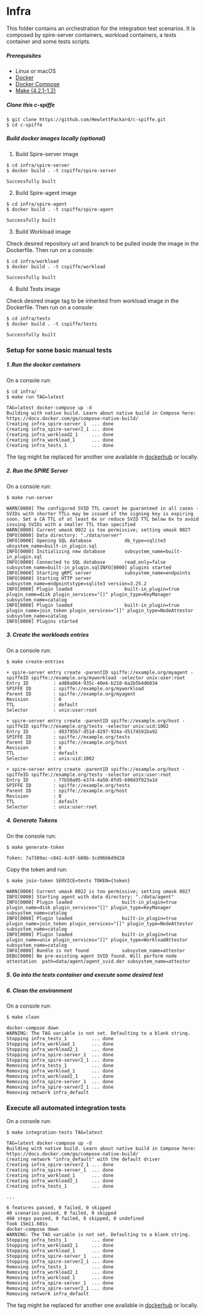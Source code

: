 <!--
(C) Copyright 2020-2021 Hewlett Packard Enterprise Development LP

 

Licensed under the Apache License, Version 2.0 (the "License"); you may
not use this file except in compliance with the License. You may obtain
a copy of the License at

 

    http://www.apache.org/licenses/LICENSE-2.0

 

Unless required by applicable law or agreed to in writing, software
distributed under the License is distributed on an "AS IS" BASIS, WITHOUT
WARRANTIES OR CONDITIONS OF ANY KIND, either express or implied. See the
License for the specific language governing permissions and limitations
under the License.

-->


# Infra

This folder contains an orchestration for the integration test scenarios. It is composed by spire-server containers, workload containers, a tests container and some tests scripts.

##### Prerequisites

- Linux or macOS
- [Docker](https://docs.docker.com/install/)
- [Docker Compose](https://docs.docker.com/compose/install/)
- [Make (4.2.1-1.2)](https://www.gnu.org/software/make/)

##### Clone this c-spiffe

```
$ git clone https://github.com/HewlettPackard/c-spiffe.git
$ cd c-spiffe
```

##### Build docker images locally (optional)
1. Build Spire-server image

```
$ cd infra/spire-server
$ docker build . -t cspiffe/spire-server

Successfully built
```

2. Build Spire-agent image

```
$ cd infra/spire-agent
$ docker build . -t cspiffe/spire-agent

Successfully built
```

3. Build Workload image

Check desired repository url and branch to be pulled inside the image in the Dockerfile. Then run on a console:

```
$ cd infra/workload
$ docker build . -t cspiffe/workload

Successfully built
```

4. Build Tests image

Check desired image tag to be inherited from workload image in the Dockerfile. Then run on a console:

```
$ cd infra/tests
$ docker build . -t cspiffe/tests

Successfully built
```

### Setup for some basic manual tests

##### 1. Run the docker containers

On a console run:

```
$ cd infra/
$ make run TAG=latest

TAG=latest docker-compose up -d
Building with native build. Learn about native build in Compose here: https://docs.docker.com/go/compose-native-build/
Creating infra_spire-server_1  ... done
Creating infra_spire-server2_1 ... done
Creating infra_workload2_1     ... done
Creating infra_workload_1      ... done
Creating infra_tests_1         ... done

```
The tag might be replaced for another one available in [dockerhub](https://hub.docker.com/r/cspiffe/tests/tags?page=1&ordering=last_updated) or locally.

##### 2. Run the SPIRE Server 

On a console run:

```
$ make run-server 

WARN[0000] The configured SVID TTL cannot be guaranteed in all cases - SVIDs with shorter TTLs may be issued if the signing key is expiring soon. Set a CA TTL of at least 6x or reduce SVID TTL below 6x to avoid issuing SVIDs with a smaller TTL than specified 
WARN[0000] Current umask 0022 is too permissive; setting umask 0027 
INFO[0000] Data directory: "./data/server"              
INFO[0000] Opening SQL database            db_type=sqlite3 ubsystem_name=built-in_plugin.sql
INFO[0000] Initializing new database       subsystem_name=built-in_plugin.sql
INFO[0000] Connected to SQL database       read_only=false subsystem_name=built-in_plugin.sqlINFO[0000] plugins started
INFO[0000] Starting gRPC server            subsystem_name=endpoints
INFO[0000] Starting HTTP server            subsystem_name=endpointstype=sqlite3 version=3.25.2
INFO[0000] Plugin loaded                   built-in_plugin=true plugin_name=disk plugin_services="[]" plugin_type=KeyManager subsystem_name=catalog
INFO[0000] Plugin loaded                   built-in_plugin=true plugin_name=join_token plugin_services="[]" plugin_type=NodeAttestor subsystem_name=catalog
INFO[0000] Plugins started
```

##### 3. Create the workloads entries

On a console run:

```
$ make create-entries

+ spire-server entry create -parentID spiffe://example.org/myagent -spiffeID spiffe://example.org/myworkload -selector unix:user:root
Entry ID         : ad80a864-935c-40e6-b218-6a2b5b4d6034
SPIFFE ID        : spiffe://example.org/myworkload
Parent ID        : spiffe://example.org/myagent
Revision         : 0
TTL              : default
Selector         : unix:user:root

+ spire-server entry create -parentID spiffe://example.org/host -spiffeID spiffe://example.org/tests -selector unix:uid:1002
Entry ID         : d83795b7-d51d-4297-924a-d5174591ba92
SPIFFE ID        : spiffe://example.org/tests
Parent ID        : spiffe://example.org/host
Revision         : 0
TTL              : default
Selector         : unix:uid:1002

+ spire-server entry create -parentID spiffe://example.org/host -spiffeID spiffe://example.org/tests -selector unix:user:root
Entry ID         : 77b50a95-e374-4a50-8fd5-690d3f023a1d
SPIFFE ID        : spiffe://example.org/tests
Parent ID        : spiffe://example.org/host
Revision         : 0
TTL              : default
Selector         : unix:user:root

```

##### 4. Generate Tokens 

On the console run:
```
$ make generate-token

Token: 7a7389ac-c841-4c8f-b08b-3cd96b6d9d28
```

Copy the token and run:

```
$ make join-token SERVICE=tests TOKEN={token}

WARN[0000] Current umask 0022 is too permissive; setting umask 0027 
INFO[0000] Starting agent with data directory: "./data/agent" 
INFO[0000] Plugin loaded                  built-in_plugin=true plugin_name=disk plugin_services="[]" plugin_type=KeyManager subsystem_name=catalog
INFO[0000] Plugin loaded                  built-in_plugin=true plugin_name=join_token plugin_services="[]" plugin_type=NodeAttestor subsystem_name=catalog
INFO[0000] Plugin loaded                  built-in_plugin=true plugin_name=unix plugin_services="[]" plugin_type=WorkloadAttestor subsystem_name=catalog
INFO[0000] Bundle is not found            subsystem_name=attestor
DEBU[0000] No pre-existing agent SVID found. Will perform node attestation  path=data/agent/agent_svid.der subsystem_name=attestor
```

##### 5. Go into the tests container and execute some desired test

##### 6. Clean the environment 

On a console run:

```
$ make clean

docker-compose down
WARNING: The TAG variable is not set. Defaulting to a blank string.
Stopping infra_tests_1         ... done
Stopping infra_workload_1      ... done
Stopping infra_workload2_1     ... done
Stopping infra_spire-server_1  ... done
Stopping infra_spire-server2_1 ... done
Removing infra_tests_1         ... done
Removing infra_workload_1      ... done
Removing infra_workload2_1     ... done
Removing infra_spire-server_1  ... done
Removing infra_spire-server2_1 ... done
Removing network infra_default
```

### Execute all automated integration tests 

On a console run:

```
$ make integration-tests TAG=latest

TAG=latest docker-compose up -d
Building with native build. Learn about native build in Compose here: https://docs.docker.com/go/compose-native-build/
Creating network "infra_default" with the default driver
Creating infra_spire-server2_1 ... done
Creating infra_spire-server_1  ... done
Creating infra_workload_1      ... done
Creating infra_workload2_1     ... done
Creating infra_tests_1         ... done

...

6 features passed, 0 failed, 0 skipped
40 scenarios passed, 0 failed, 0 skipped
466 steps passed, 0 failed, 0 skipped, 0 undefined
Took 15m11.601s
docker-compose down
WARNING: The TAG variable is not set. Defaulting to a blank string.
Stopping infra_tests_1         ... done
Stopping infra_workload2_1     ... done
Stopping infra_workload_1      ... done
Stopping infra_spire-server_1  ... done
Stopping infra_spire-server2_1 ... done
Removing infra_tests_1         ... done
Removing infra_workload2_1     ... done
Removing infra_workload_1      ... done
Removing infra_spire-server_1  ... done
Removing infra_spire-server2_1 ... done
Removing network infra_default
```
The tag might be replaced for another one available in [dockerhub](https://hub.docker.com/r/cspiffe/tests/tags?page=1&ordering=last_updated) or locally.

